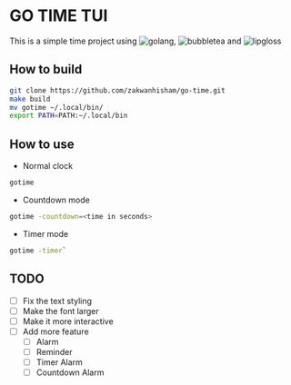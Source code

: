 # GO TIME TUI

This is a simple time project using ![golang](https://go.dev),
![bubbletea](https://github.com/charmbracelet/bubbletea)
and ![lipgloss](https://github.com/charmbracelet/lipgloss)

## How to build

```bash
git clone https://github.com/zakwanhisham/go-time.git
make build
mv gotime ~/.local/bin/
export PATH=PATH:~/.local/bin
```

## How to use

- Normal clock

```bash
gotime

```

- Countdown mode

```bash
gotime -countdown=<time in seconds>
```

- Timer mode

```bash
gotime -timer`
```

## TODO

- [ ] Fix the text styling
- [ ] Make the font larger
- [ ] Make it more interactive
- [ ] Add more feature
  - [ ] Alarm
  - [ ] Reminder
  - [ ] Timer Alarm
  - [ ] Countdown Alarm
